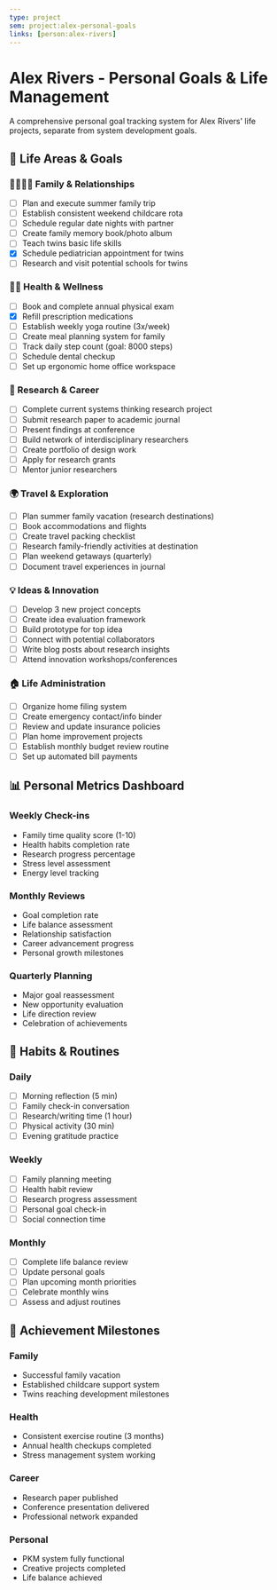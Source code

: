 ```yaml
---
type: project
sem: project:alex-personal-goals
links: [person:alex-rivers]
---
```


# Alex Rivers - Personal Goals & Life Management

A comprehensive personal goal tracking system for Alex Rivers' life projects,
separate from system development goals.

## 🎯 Life Areas & Goals

### 👨‍👩‍👧‍👦 Family & Relationships

- [ ] Plan and execute summer family trip
- [ ] Establish consistent weekend childcare rota
- [ ] Schedule regular date nights with partner
- [ ] Create family memory book/photo album
- [ ] Teach twins basic life skills
- [x] Schedule pediatrician appointment for twins
- [ ] Research and visit potential schools for twins

### 🏃‍♂️ Health & Wellness

- [ ] Book and complete annual physical exam
- [x] Refill prescription medications
- [ ] Establish weekly yoga routine (3x/week)
- [ ] Create meal planning system for family
- [ ] Track daily step count (goal: 8000 steps)
- [ ] Schedule dental checkup
- [ ] Set up ergonomic home office workspace

### 🔬 Research & Career

- [ ] Complete current systems thinking research project
- [ ] Submit research paper to academic journal
- [ ] Present findings at conference
- [ ] Build network of interdisciplinary researchers
- [ ] Create portfolio of design work
- [ ] Apply for research grants
- [ ] Mentor junior researchers

### 🌍 Travel & Exploration

- [ ] Plan summer family vacation (research destinations)
- [ ] Book accommodations and flights
- [ ] Create travel packing checklist
- [ ] Research family-friendly activities at destination
- [ ] Plan weekend getaways (quarterly)
- [ ] Document travel experiences in journal

### 💡 Ideas & Innovation

- [ ] Develop 3 new project concepts
- [ ] Create idea evaluation framework
- [ ] Build prototype for top idea
- [ ] Connect with potential collaborators
- [ ] Write blog posts about research insights
- [ ] Attend innovation workshops/conferences

### 🏠 Life Administration

- [ ] Organize home filing system
- [ ] Create emergency contact/info binder
- [ ] Review and update insurance policies
- [ ] Plan home improvement projects
- [ ] Establish monthly budget review routine
- [ ] Set up automated bill payments

## 📊 Personal Metrics Dashboard

### Weekly Check-ins

- Family time quality score (1-10)
- Health habits completion rate
- Research progress percentage
- Stress level assessment
- Energy level tracking

### Monthly Reviews

- Goal completion rate
- Life balance assessment
- Relationship satisfaction
- Career advancement progress
- Personal growth milestones

### Quarterly Planning

- Major goal reassessment
- New opportunity evaluation
- Life direction review
- Celebration of achievements

## 🔄 Habits & Routines

### Daily

- [ ] Morning reflection (5 min)
- [ ] Family check-in conversation
- [ ] Research/writing time (1 hour)
- [ ] Physical activity (30 min)
- [ ] Evening gratitude practice

### Weekly

- [ ] Family planning meeting
- [ ] Health habit review
- [ ] Research progress assessment
- [ ] Personal goal check-in
- [ ] Social connection time

### Monthly

- [ ] Complete life balance review
- [ ] Update personal goals
- [ ] Plan upcoming month priorities
- [ ] Celebrate monthly wins
- [ ] Assess and adjust routines

## 🎉 Achievement Milestones

### Family

- Successful family vacation
- Established childcare support system
- Twins reaching development milestones

### Health

- Consistent exercise routine (3 months)
- Annual health checkups completed
- Stress management system working

### Career

- Research paper published
- Conference presentation delivered
- Professional network expanded

### Personal

- PKM system fully functional
- Creative projects completed
- Life balance achieved
